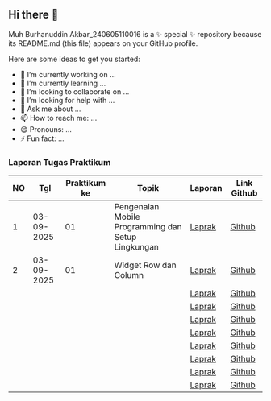 ## Hi there 👋

Muh Burhanuddin Akbar_240605110016 is a ✨ special ✨ repository because its README.md (this file) appears on your GitHub profile.

Here are some ideas to get you started:

- 🔭 I’m currently working on ...
- 🌱 I’m currently learning ...
- 👯 I’m looking to collaborate on ...
- 🤔 I’m looking for help with ...
- 💬 Ask me about ...
- 📫 How to reach me: ...
- 😄 Pronouns: ...
- ⚡ Fun fact: ...
### Laporan Tugas Praktikum

| NO | Tgl       | Praktikum ke | Topik                                           | Laporan |      Link Github    |
|----|-----------|--------------|-------------------------------------------------|---------|---------------------|
| 1  | 03-09-2025 | 01           | Pengenalan Mobile Programming dan Setup Lingkungan |  [Laprak](https://drive.google.com/file/d/1L-I_dVI0bwgi1NTX6eAIT7tsWFNrcqyV/view?usp=sharing)   |   [Github]()    |  
| 2  | 03-09-2025 | 01           | Widget Row dan Column |  [Laprak](https://drive.google.com/file/d/1Q7uAJEcqPGon5bqD3EWw03zhbPrOp_LS/view?usp=sharing)   |   [Github]()    |  
|   |  |            |  |  [Laprak]()   |   [Github]()    |  
|   |  |            |  |  [Laprak]()   |   [Github]()    |  
|   |  |            |  |  [Laprak]()   |   [Github]()    |  
|   |  |            |  |  [Laprak]()   |   [Github]()    |  
|   |  |            |  |  [Laprak]()   |   [Github]()    |  
|   |  |            |  |  [Laprak]()   |   [Github]()    |  
|   |  |            |  |  [Laprak]()   |   [Github]()    |  
|   |  |            |  |  [Laprak]()   |   [Github]()    |  

